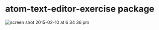 # atom-text-editor-exercise package

![screen shot 2015-02-10 at 6 34 36 pm](https://cloud.githubusercontent.com/assets/69169/6140953/83e02388-b153-11e4-9fab-b9c63eade22b.png)

